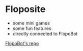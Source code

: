 # Floposite

- some mini games
- some fun features
- directly connected to FlopoBot 

[FlopoBot's repo](https://github.com/cassoule/flopobot_v2)
